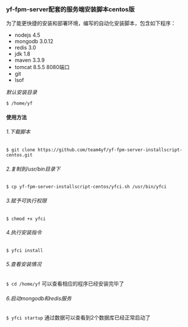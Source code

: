 ### yf-fpm-server配套的服务端安装脚本centos版

为了能更快捷的安装和部署环境，编写的自动化安装脚本，包含如下程序：
- nodejs 4.5
- mongodb 3.0.12
- redis 3.0
- jdk 1.8
- maven 3.3.9
- tomcat 8.5.5 8080端口
- git
- lsof

*默认安装目录*

`
$ /home/yf
`

#### 使用方法

###### 1.下载脚本
`
$ git clone https://github.com/team4yf/yf-fpm-server-installscript-centos.git
`
###### 2.复制到/usr/bin目录下
`
$ cp yf-fpm-server-installscript-centos/yfci.sh /usr/bin/yfci
`

###### 3.赋予可执行权限
`
$ chmod +x yfci
`

###### 4.执行安装指令
`
$ yfci install
`

###### 5.查看安装情况
`
$ cd /home/yf
`
可以查看相应的程序已经安装完毕了

###### 6.启动mongodb和redis服务
`
$ yfci startup
`
通过数据可以查看到2个数据库已经正常启动了
